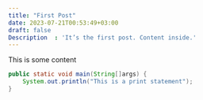 ```yaml
---
title: "First Post"
date: 2023-07-21T00:53:49+03:00
draft: false
Description  : 'It’s the first post. Content inside.'
---
```


This is some content

```java
public static void main(String[]args) {
    System.out.println("This is a print statement");
}
```
